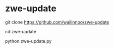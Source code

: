 # zwe-update

git clone https://github.com/wailinnoo/zwe-update

cd zwe-update

python zwe-update.py

